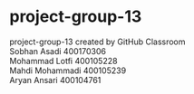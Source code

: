 # project-group-13
project-group-13 created by GitHub Classroom
<br>Sobhan Asadi 400170306
<br>Mohammad Lotfi 400105228
<br>Mahdi Mohammadi 400105239
<br>Aryan Ansari 400104761
